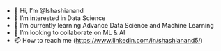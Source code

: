 - 👋 Hi, I’m @Ishashianand
- 👀 I’m interested in Data Science
- 🌱 I’m currently learning Advance Data Science and Machine Learning
- 💞️ I’m looking to collaborate on ML & AI
- 📫 How to reach me (https://www.linkedin.com/in/shashianand5/)

<!---
Ishashianand/Ishashianand is a ✨ special ✨ repository because its `README.md` (this file) appears on your GitHub profile.
You can click the Preview link to take a look at your changes.
--->
